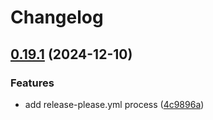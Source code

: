 # Changelog

## [0.19.1](https://github.com/jnoortheen/xonsh/compare/0.19.0...0.19.1) (2024-12-10)


### Features

* add release-please.yml process ([4c9896a](https://github.com/jnoortheen/xonsh/commit/4c9896ae043cedc839146022cb38586b0feec5eb))
